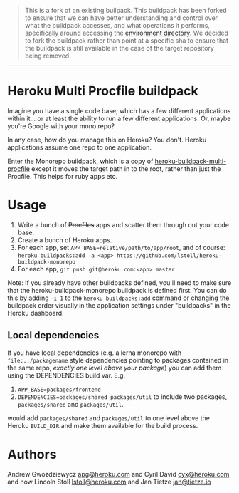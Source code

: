 > This is a fork of an existing builpack. This buildpack has been forked to ensure that we can have better understanding and control over what the buildpack accesses, and what operations it performs, specifically around accessing the [environment directory](https://devcenter.heroku.com/articles/buildpack-api#bin-compile-summary). We decided to fork the buildpack rather than point at a specific sha to ensure that the buildpack is still available in the case of the target repository being removed.

---

# Heroku Multi Procfile buildpack

Imagine you have a single code base, which has a few different applications within it... or at least the ability to run a few different applications. Or, maybe you're Google with your mono repo?

In any case, how do you manage this on Heroku? You don't. Heroku applications assume one repo to one application.

Enter the Monorepo buildpack, which is a copy of [heroku-buildpack-multi-procfile](https://github.com/heroku/heroku-buildpack-multi-procfile) except it moves the target path in to the root, rather than just the Procfile. This helps for ruby apps etc.

# Usage

1. Write a bunch of ~~Procfiles~~ apps and scatter them through out your code base.
2. Create a bunch of Heroku apps.
3. For each app, set `APP_BASE=relative/path/to/app/root`, and of course:
   `heroku buildpacks:add -a <app> https://github.com/lstoll/heroku-buildpack-monorepo`
4. For each app, `git push git@heroku.com:<app> master`

Note: If you already have other buildpacks defined, you'll need to make sure that the heroku-buildpack-monorepo buildpack is defined first. You can do this by adding `-i 1` to the `heroku buildpacks:add` command or changing the buildpack order visually in the application settings under "buildpacks" in the Heroku dashboard.

## Local dependencies

If you have local dependencies (e.g. a lerna monorepo with `file:../packagename` style dependencies pointing to packages contained in the same repo, *exactly one level above your package*) you can add them using the DEPENDENCIES build var. E.g.

1. `APP_BASE=packages/frontend`
2. `DEPENDENCIES=packages/shared packages/util` to include two packages, `packages/shared` and `packages/util`.

would add `packages/shared` and `packages/util` to one level above the Heroku `BUILD_DIR` and make them available for the build process.

# Authors

Andrew Gwozdziewycz <apg@heroku.com> and Cyril David <cyx@heroku.com> and now Lincoln Stoll <lstoll@heroku.com> and Jan Tietze <jan@tietze.io>
